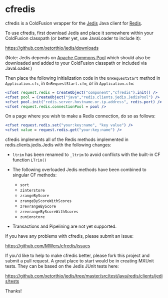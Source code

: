 # cfredis #

cfredis is a ColdFusion wrapper for the [Jedis](https://github.com/xetorthio/jedis/) Java client for [Redis](http://redis.io/).

To use cfredis, first download Jedis and place it somewhere within your ColdFusion classpath (or better yet, use JavaLoader to include it):

https://github.com/xetorthio/jedis/downloads

(Note: Jedis depends on [Apache Commons Pool](http://commons.apache.org/proper/commons-pool/download_pool.cgi) which should also be downloaded and added to your ColdFusion classpath or included via JavaLoader.)

Then place the following initialization code in the `OnRequestStart` method in `Application.cfc`, in `OnRequestStart.cfm`, or in `Application.cfm`:

```cfm
<cfset request.redis = CreateObject("component","cfredis").init() />
<cfset pool = CreateObject("java","redis.clients.jedis.JedisPool") />
<cfset pool.init("redis.server.hostname.or.ip.address", redis.port) />
<cfset request.redis.connectionPool = pool />
```

On a page where you wish to make a Redis connection, do so as follows:

```cfm
<cfset request.redis.set("your:key:name", "key value") />
<cfset value = request.redis.get("your:key:name") />
```

cfredis implements all of the Redis methods implemented in redis.clients.jedis.Jedis with the following changes:

* `ltrim` has been renamed to `_ltrim` to avoid conflicts with the built-in CF function `LTrim()`

* The following overloaded Jedis methods have been combined to singular CF methods:
    * `sort`
    * `zinterstore`
    * `zrangeByScore`
    * `zrangeByScoreWithScores`
    * `zrevrangeByScore`
    * `zrevrangeByScoreWithScores`
    * `zunionstore`

* Transactions and Pipelining are not yet supported.

If you have any problems with cfredis, please submit an issue:

https://github.com/MWers/cfredis/issues

If you'd like to help to make cfredis better, please fork this project and submit a pull request. A great place to start would be in creating MXUnit tests. They can be based on the Jedis JUnit tests here:

https://github.com/xetorthio/jedis/tree/master/src/test/java/redis/clients/jedis/tests

Thanks!
